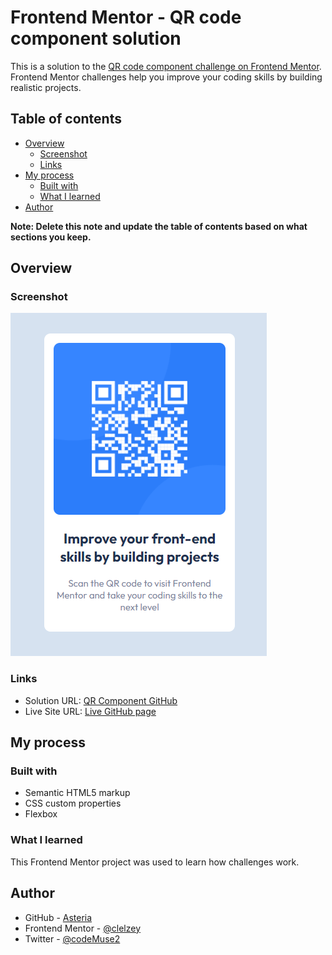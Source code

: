 # Frontend Mentor - QR code component solution

This is a solution to the [QR code component challenge on Frontend Mentor](https://www.frontendmentor.io/challenges/qr-code-component-iux_sIO_H). Frontend Mentor challenges help you improve your coding skills by building realistic projects. 

## Table of contents

- [Overview](#overview)
  - [Screenshot](#screenshot)
  - [Links](#links)
- [My process](#my-process)
  - [Built with](#built-with)
  - [What I learned](#what-i-learned)
- [Author](#author)


**Note: Delete this note and update the table of contents based on what sections you keep.**

## Overview

### Screenshot

![QR Screenshot](./images/Screenshot_completed_challenge.png)

### Links

- Solution URL: [QR Component GitHub](https://github.com/clelzey/qr-code-component)
- Live Site URL: [Live GitHub page](https://clelzey.github.io/qr-code-component/)

## My process

### Built with

- Semantic HTML5 markup
- CSS custom properties
- Flexbox

### What I learned

This Frontend Mentor project was used to learn how challenges work.


## Author

- GitHub - [Asteria](https://github.com/clezey/)
- Frontend Mentor - [@clelzey](https://www.frontendmentor.io/profile/clelzey)
- Twitter - [@codeMuse2](https://www.twitter.com/codeMuse2)
